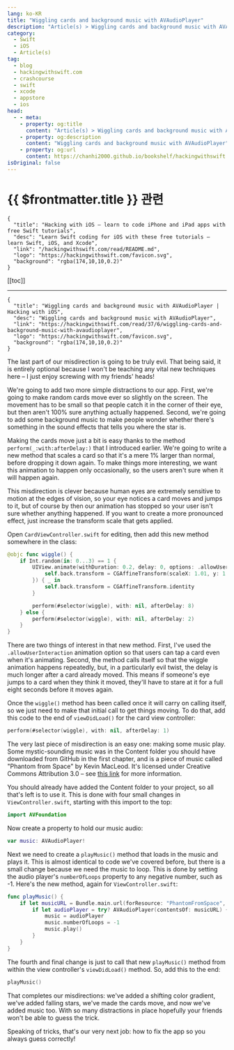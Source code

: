 ```yaml
---
lang: ko-KR
title: "Wiggling cards and background music with AVAudioPlayer"
description: "Article(s) > Wiggling cards and background music with AVAudioPlayer"
category:
  - Swift
  - iOS
  - Article(s)
tag: 
  - blog
  - hackingwithswift.com
  - crashcourse
  - swift
  - xcode
  - appstore
  - ios  
head:
  - - meta:
    - property: og:title
      content: "Article(s) > Wiggling cards and background music with AVAudioPlayer"
    - property: og:description
      content: "Wiggling cards and background music with AVAudioPlayer"
    - property: og:url
      content: https://chanhi2000.github.io/bookshelf/hackingwithswift.com/read/37/06-wiggling-cards-and-background-music-with-avaudioplayer.html
isOriginal: false
---
```


# {{ $frontmatter.title }} 관련

```component VPCard
{
  "title": "Hacking with iOS – learn to code iPhone and iPad apps with free Swift tutorials",
  "desc": "Learn Swift coding for iOS with these free tutorials – learn Swift, iOS, and Xcode",
  "link": "/hackingwithswift.com/read/README.md",
  "logo": "https://hackingwithswift.com/favicon.svg",
  "background": "rgba(174,10,10,0.2)"
}
```

[[toc]]

---

```component VPCard
{
  "title": "Wiggling cards and background music with AVAudioPlayer | Hacking with iOS",
  "desc": "Wiggling cards and background music with AVAudioPlayer",
  "link": "https://hackingwithswift.com/read/37/6/wiggling-cards-and-background-music-with-avaudioplayer",
  "logo": "https://hackingwithswift.com/favicon.svg",
  "background": "rgba(174,10,10,0.2)"
}
```

The last part of our misdirection is going to be truly evil. That being said, it is entirely optional because I won't be teaching any vital new techniques here – I just enjoy screwing with my friends' heads!

We're going to add two more simple distractions to our app. First, we're going to make random cards move ever so slightly on the screen. The movement has to be small so that people catch it in the corner of their eye, but then aren't 100% sure anything actually happened. Second, we're going to add some background music to make people wonder whether there's something in the sound effects that tells you where the star is.

Making the cards move just a bit is easy thanks to the method `perform(_:with:afterDelay:)` that I introduced earlier. We're going to write a new method that scales a card so that it's a mere 1% larger than normal, before dropping it down again. To make things more interesting, we want this animation to happen only occasionally, so the users aren't sure when it will happen again.

This misdirection is clever because human eyes are extremely sensitive to motion at the edges of vision, so your eye notices a card moves and jumps to it, but of course by then our animation has stopped so your user isn't sure whether anything happened. If you want to create a more pronounced effect, just increase the transform scale that gets applied.

Open <FontIcon icon="fa-brands fa-swift"/>`CardViewController.swift` for editing, then add this new method somewhere in the class:

```swift
@objc func wiggle() {
    if Int.random(in: 0...3) == 1 {
        UIView.animate(withDuration: 0.2, delay: 0, options: .allowUserInteraction, animations: {
            self.back.transform = CGAffineTransform(scaleX: 1.01, y: 1.01)
        }) { _ in
            self.back.transform = CGAffineTransform.identity
        }

        perform(#selector(wiggle), with: nil, afterDelay: 8)
    } else {
        perform(#selector(wiggle), with: nil, afterDelay: 2)
    }
}
```

There are two things of interest in that new method. First, I've used the `.allowUserInteraction` animation option so that users can tap a card even when it's animating. Second, the method calls itself so that the wiggle animation happens repeatedly, but, in a particularly evil twist, the delay is much longer after a card already moved. This means if someone's eye jumps to a card when they think it moved, they'll have to stare at it for a full eight seconds before it moves again.

Once the `wiggle()` method has been called once it will carry on calling itself, so we just need to make that initial call to get things moving. To do that, add this code to the end of `viewDidLoad()` for the card view controller:

```swift
perform(#selector(wiggle), with: nil, afterDelay: 1)
```

The very last piece of misdirection is an easy one: making some music play. Some mystic-sounding music was in the Content folder you should have downloaded from GitHub in the first chapter, and is a piece of music called "Phantom from Space" by Kevin MacLeod. It's licensed under Creative Commons Attribution 3.0 – see [<FontIcon icon="fas fa-globe"/>this link](http://incompetech.com/music/royalty-free/index.html?isrc=USUAN1500038) for more information.

You should already have added the Content folder to your project, so all that's left is to use it. This is done with four small changes in <FontIcon icon="fa-brands fa-swift"/>`ViewController.swift`, starting with this import to the top:

```swift
import AVFoundation
```

Now create a property to hold our music audio:

```swift
var music: AVAudioPlayer!
```

Next we need to create a `playMusic()` method that loads in the music and plays it. This is almost identical to code we've covered before, but there is a small change because we need the music to loop. This is done by setting the audio player's `numberOfLoops` property to any negative number, such as -1. Here's the new method, again for <FontIcon icon="fa-brands fa-swift"/>`ViewController.swift`:

```swift
func playMusic() {
    if let musicURL = Bundle.main.url(forResource: "PhantomFromSpace", withExtension: "mp3") {
        if let audioPlayer = try? AVAudioPlayer(contentsOf: musicURL) {
            music = audioPlayer
            music.numberOfLoops = -1
            music.play()
        }
    }
}
```

The fourth and final change is just to call that new `playMusic()` method from within the view controller's `viewDidLoad()` method. So, add this to the end:

```swift
playMusic()
```

That completes our misdirections: we've added a shifting color gradient, we've added falling stars, we've made the cards move, and now we've added music too. With so many distractions in place hopefully your friends won't be able to guess the trick.

Speaking of tricks, that's our very next job: how to fix the app so you always guess correctly!

